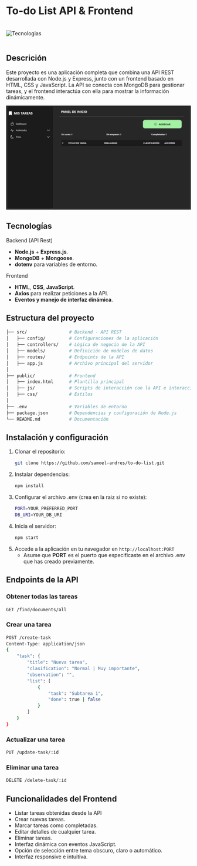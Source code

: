 # To-do List API & Frontend

<br><img align="left" src="https://skillicons.dev/icons?i=vscode,mongodb,nodejs,html,css,javascript,github,git" height="37" alt="Tecnologias"><br><br>

## Descrición

Este proyecto es una aplicación completa que combina una API REST desarrollada con Node.js y Express, junto con un frontend basado en HTML, CSS y JavaScript. La API se conecta con MongoDB para gestionar tareas, y el frontend interactúa con ella para mostrar la información dinámicamente.

![Interfaz principal](public/evidence/home.JPG)

## Tecnologías

Backend (API Rest)
- **Node.js** + **Express.js**.
- **MongoDB** + **Mongoose**.
- **dotenv** para variables de entorno.

Frontend
- **HTM**L, **CSS**, **JavaScript**.
- **Axios** para realizar peticiones a la API.
- **Eventos y manejo de interfaz dinámica**.

## Estructura del proyecto

```bash
├── src/                # Backend - API REST
│   ├── config/         # Configuraciones de la aplicación
│   ├── controllers/    # Lógica de negocio de la API
│   ├── models/         # Definición de modelos de datos
│   ├── routes/         # Endpoints de la API
│   ├── app.js          # Archivo principal del servidor
│
├── public/             # Frontend
│   ├── index.html      # Plantilla principal
│   ├── js/             # Scripts de interacción con la API e interaccion del frontend
│   ├── css/            # Estilos
│
├── .env                # Variables de entorno
├── package.json        # Dependencias y configuración de Node.js
└── README.md           # Documentación
```

## Instalación y configuración

1. Clonar el repositorio:
   ```bash
   git clone https://github.com/samoel-andres/to-do-list.git
   ```
2. Instalar dependencias:
   ```bash
   npm install
   ```
3. Configurar el archivo .env (crea en la raiz si no existe):
   ```bash
   PORT=YOUR_PREFERRED_PORT
   DB_URI=YOUR_DB_URI
   ```
4. Inicia el servidor:
   ```bash
   npm start
   ```
5. Accede a la aplicación en tu navegador en `http://localhost:PORT`
   - Asume que **PORT** es el puerto que especificaste en el archivo .env que has creado previamente.

## Endpoints de la API

### Obtener todas las tareas
`GET /find/documents/all`

### Crear una tarea
```bash
POST /create-task
Content-Type: application/json
{
    "task": {
        "title": "Nueva tarea",
        "clasification": "Normal | Muy importante",
        "observation": "",
        "list": [
            {
                "task": "Subtarea 1",
                "done": true | false
            }
        ]
    }
}
```

### Actualizar una tarea
```bash
PUT /update-task/:id
```

### Eliminar una tarea
```bash
DELETE /delete-task/:id
```

## Funcionalidades del Frontend
- Listar tareas obtenidas desde la API
- Crear nuevas tareas.
- Marcar tareas como completadas.
- Editar detalles de cualquier tarea.
- Eliminar tareas.
- Interfaz dinámica con eventos JavaScript.
- Opción de selección entre tema obscuro, claro o automático.
- Interfaz responsive e intuitiva.
